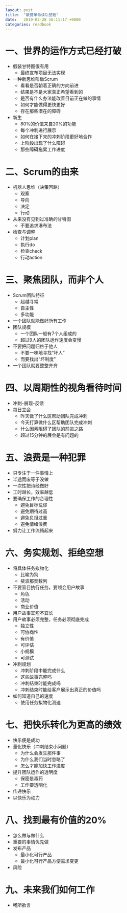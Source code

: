 ```yaml
---
layout: post
title:  "敏捷革命读后整理"
date:   2019-02-28 16:11:17 +0800
categories: readbook
---
```


# 一、世界的运作方式已经打破
  - 假装甘特图很有用
    - 最终宣布项目无法实现
  - 一种新思维叫做Scrum
    - 看看是否朝着正确的方向前进
    - 结果是不是大家真正希望看到的
    - 是否有什么办法能改善目前正在做的事情
    - 如何才能做得更快更好
    - 存在那些潜在的障碍
  - 新生
    - 80%的价值来自20%的功能
    - 每个冲刺进行展示
    - 如何在接下来的冲刺阶段更好地合作
    - 上阶段出现了什么障碍
    - 那些障碍拖累工作进度

# 二、Scrum的由来
  - 机器人思维（决策回路）
    - 观察
    - 导向
    - 决定
    - 行动
  - 从来没有见到过准确的甘特图
    - 不要追求瀑布法
  - 检查与调整
    - 计划plan
    - 执行do
    - 检查check
    - 行动action

# 三、聚焦团队，而非个人
  - Scrum团队特征
    - 超越寻常
    - 自主性
    - 多功能
  - 一个团队就能做好所有工作
  - 团队规模
    - 一个团队一般有7个人组成的
    - 超过9人的团队运作速度会变慢
  - 不要把问题归咎于他人
    - 不要一味地寻找“坏人”
    - 而要找出“坏制度”
  - 一个团队就要整整齐齐

# 四、以周期性的视角看待时间
  - 冲刺-展现-反馈
  - 每日立会
    - 昨天做了什么区帮助团队完成冲刺
    - 今天打算做什么区帮助团队完成冲刺
    - 什么因素阻碍了团队的前进之路
    - 超过15分钟的展会是有问题的

# 五、浪费是一种犯罪
  - 只专注于一件事情上
  - 半途而废等于没做
  - 一次性把诗经做好
  - 工时越长，效率越低
  - 要确保工作的合理性
    - 避免目标荒谬
    - 避免期待过高
    - 避免负担过重
    - 避免情绪浪费
  - 努力让工作流畅起来

# 六、务实规划、拒绝空想
  - 将具体任务拟物化
    - 比喻为狗
    - 斐波那契数列
  - 不要盲目执行任务，要领会用户故事
    - 角色
    - 活动
    - 商业价值
  - 用户故事宜短不宜长
  - 用户故事必须完整，任务必须彻底完成
    - 独立性
    - 可协商性
    - 有价值
    - 可评估
    - 小规模
    - 可测试
  - 冲刺规划
    - 冲刺阶段中能完成什么
    - 这些故事完整吗
    - 冲刺结束时能完成吗
    - 冲刺结束时能给客户展示出真正的价值吗
  - 如何知道自己的速度
    - 使用任务拟物化测速

# 七、把快乐转化为更高的绩效
  - 快乐便是成功
  - 量化快乐（冲刺结束小问题）
    - 为什么会发生那件事
    - 为什么我们当时忽略了
    - 怎么才能加快工作进度
  - 提升团队运作的透明度
    - 保密是毒药
    - 工作要透明化
  - 传递快乐
  - 以快乐为动力

# 八、找到最有价值的20%
  - 怎么做与做什么
  - 重要的事情优先做
  - 发布产品
    - 最小化可行产品
    - 最小化可行产品方便需求变更
  - 风险

# 九、未来我们如何工作
  - 畅所欲言